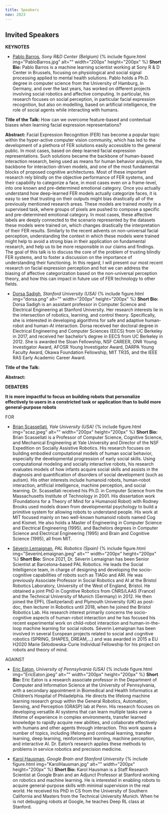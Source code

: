 ```yaml
---
title: Speakers
nav: 2023
---
```


## Invited Speakers

<div class="id-pics" markdown="1" style=’text-align:justify’>

**KEYNOTES**

- [Pablo Barros](http://pablobarros.net/), *Sony R&D Center (Belgium)*
{% include figure.html img="PabloBarros.jpg" alt="" width="200px" height="200px" %}
**Short Bio:** Pablo Barros is a machine learning scientist working at Sony R & D Center in Brussels, focusing on physiological and social signal processing applied to mental health solutions. Pablo holds a Ph.D. degree in computer science from the University of Hamburg, in Germany, and over the last years, has worked on different projects involving social robotics and affective computing. In particular, his research focuses on social perception, in particular facial expression recognition, but also on modelling, based on artificial intelligence, the role of social agents while interacting with humans.

**Title of the Talk:** How can we overcome feature-based and contextual biases when learning facial expression representations?

**Abstract:** Facial Expression Recognition (FER) has become a popular topic within the hyper-active computer vision community, which has led to the development of a plethora of FER solutions easily accessible to the general public. In most cases, based on deep learned facial expression representations. Such solutions became the backbone of human-based interaction research, being used as means for human behavior analysis, the backbone for interaction-driven models, and one of the most fundamental blocks of proposed cognitive architectures. Most of these important research rely blindly on the objective performance of FER systems, and their capability to categorize a face, in most cases even on a frame-level, into one known and pre-determined emotional category. Once you actually understand how deep-learned FER models actually categorize faces, it is easy to see that trusting on their outputs might bias drastically all of the previously mentioned research areas. These models are trained mostly in a supervised task, where groups of pixels are pushed to compose a specific and pre-determined emotional category. In most cases, these affective labels are deeply connected to the scenario represented by the datasets these models were trained on, which changes drastically the interpretation of their FER results. Similarly to the recent advents on non-universal facial perception, understanding the context in which these models were trained might help to avoid a strong bias in their application on fundamental research, and help us to be more responsible in our claims and findings. The goal of this talk is to discuss the core of the problem of trusting blindly FER systems, and to foster a discussion on the importance of understanding their functioning. In this regard, I will present our most recent research on facial expression perception and hot we can address the biasing of affective categorization based on the non-universal perception theory, and how this can impact in future use of FER technology to other fields.   
 

- [Dorsa Sadigh](https://dorsa.fyi/), *Stanford University (USA)*
{% include figure.html img="dorsa.png" alt="" width="200px" height="200px" %}
**Short Bio:**  Dorsa Sadigh is an assistant professor in Computer Science and Electrical Engineering at Stanford University.  Her research interests lie in the intersection of robotics, learning, and control theory. Specifically, she is interested in developing algorithms for safe and adaptive human-robot and human-AI interaction. Dorsa received her doctoral degree in Electrical Engineering and Computer Sciences (EECS) from UC Berkeley in 2017, and received her bachelor’s degree in EECS from UC Berkeley in 2012.  She is awarded the Sloan Fellowship, NSF CAREER, ONR Young Investigator Award, AFOSR Young Investigator Award, DARPA Young Faculty Award, Okawa Foundation Fellowship, MIT TR35, and the IEEE RAS Early Academic Career Award.

**Title of the Talk:**

**Abstract:**


                
**DEBATERS**

**It is more impactful to focus on building robots that personalize effectively to users in a constricted task or application than to build more general-purpose robots**

FOR

- [Brian Scassellati](http://cs-www.cs.yale.edu/homes/scaz/), *Yale University (USA)*
{% include figure.html img="scaz.jpeg" alt="" width="200px" height="200px" %}
**Short Bio:** Brian Scassellati is a Professor of Computer Science, Cognitive Science, and Mechanical Engineering at Yale University and Director of the NSF Expedition on Socially Assistive Robotics. His research focuses on building embodied computational models of human social behavior, especially the developmental progression of early social skills. Using computational modeling and socially interactive robots, his research evaluates models of how infants acquire social skills and assists in the diagnosis and quantification of disorders of social development (such as autism). His other interests include humanoid robots, human-robot interaction, artificial intelligence, machine perception, and social learning. Dr. Scassellati received his Ph.D. in Computer Science from the Massachusetts Institute of Technology in 2001. His dissertation work (Foundations for a Theory of Mind for a Humanoid Robot) with Rodney Brooks used models drawn from developmental psychology to build a primitive system for allowing robots to understand people. His work at MIT focused mainly on two well-known humanoid robots named Cog and Kismet. He also holds a Master of Engineering in Computer Science and Electrical Engineering (1995), and Bachelors degrees in Computer Science and Electrical Engineering (1995) and Brain and Cognitive Science (1995), all from MIT.

- [Séverin Lemaignan](https://academia.skadge.org/), *PAL Robotics (Spain)*
{% include figure.html img="SeverinLemaignan.jpeg" alt="" width="200px" height="200px" %}
**Short Bio:** Since 2021, Dr. Séverin Lemaignan has been Senior Scientist at Barcelona-based PAL Robotics. He leads the Social Intelligence team, in charge of designing and developing the socio-cognitive capabilities of robots such as TIAGo and ARI. He was previously Associate Professor in Social Robotics and AI at the Bristol Robotics Laboratory, University of the West of England, Bristol. He obtained a joint PhD in Cognitive Robotics from CNRS/LAAS (France) and the Technical University of Munich (Germany) in 2012. He then joined the EPFL (Switzerland) and Plymouth University (UK) as post-doc, then lecturer in Robotics until 2018, when he joined the Bristol Robotics Lab. His research interest primarily concerns the socio-cognitive aspects of human-robot interaction and he has focused his recent experimental work on child-robot interaction and human-in-the-loop machine learning for social robots. Séverin Lemaignan has been involved in several European projects related to social and cognitive robotics (SPRING, SHAPES, DREAM,…) and was awarded in 2015 a EU H2020 Marie Skłodowska-Curie Individual Fellowship for his project on robots and theory of mind.

AGAINST

- [Eric Eaton](https://www.seas.upenn.edu/~eeaton/), *University of Pennsylvania (USA)*
{% include figure.html img="EricEaton.jpeg" alt="" width="200px" height="200px" %}
**Short Bio:** Eric Eaton is a research associate professor in the Department of Computer and Information Science at the University of Pennsylvania, with a secondary appointment in Biomedical and Health Informatics at Children’s Hospital of Philadelphia. He directs the lifelong machine learning research group within the General Robotics, Automation, Sensing, and Perception (GRASP) lab at Penn. His research focuses on developing versatile AI systems that can learn multiple tasks over a lifetime of experience in complex environments, transfer learned knowledge to rapidly acquire new abilities, and collaborate effectively with humans and other agents through interaction. This work spans a number of topics, including lifelong and continual learning, transfer learning, deep learning, reinforcement learning, machine perception, and interactive AI.  Dr. Eaton’s research applies these methods to problems in service robotics and precision medicine.

- [Karol Hausman](https://karolhausman.github.io/), *Google Brain and Stanford University*
{% include figure.html img="KarolHausman.jpg" alt="" width="200px" height="200px" %}
**Short Bio:** Karol Hausman is a Staff Research Scientist at Google Brain and an Adjunct Professor at Stanford working on robotics and machine learning. He is interested in enabling robots to acquire general-purpose skills with minimal supervision in the real world. He received his PhD in CS from the University of Southern California and Masters from the Technical University Munich. When he is not debugging robots at Google, he teaches Deep RL class at Stanford.

</div>
